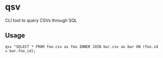 # qsv
CLI tool to query CSVs through SQL

## Usage
```qsv "SELECT * FROM foo.csv as foo INNER JOIN bar.csv as bar ON (foo.id = bar.foo_id);```
